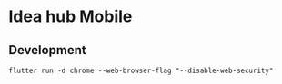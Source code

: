 # Idea hub Mobile

## Development

    flutter run -d chrome --web-browser-flag "--disable-web-security"